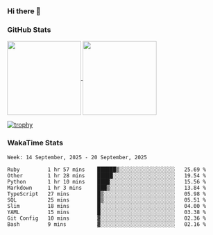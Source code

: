 ### Hi there 👋

### GitHub Stats

<a href="https://github.com/anuraghazra/github-readme-stats">
  <img align="center" height="170px" src="https://github-readme-stats.vercel.app/api/top-langs/?username=tksfjt1024&layout=compact&count_private=true&show_icons=true&show_icons=true&theme=graywhite" />
</a>
<a href="https://github.com/anuraghazra/github-readme-stats">
  <img align="center" height="170px" src="https://github-readme-stats.vercel.app/api?username=tksfjt1024&count_private=true&show_icons=true&show_icons=true&theme=graywhite" />
</a>

[![trophy](https://github-profile-trophy.vercel.app/?username=tksfjt1024)](https://github.com/ryo-ma/github-profile-trophy)

### WakaTime Stats

<!--START_SECTION:waka-->
```text
Week: 14 September, 2025 - 20 September, 2025

Ruby         1 hr 57 mins    ██████▒░░░░░░░░░░░░░░░░░░   25.69 % 
Other        1 hr 28 mins    █████░░░░░░░░░░░░░░░░░░░░   19.54 % 
Python       1 hr 10 mins    ████░░░░░░░░░░░░░░░░░░░░░   15.56 % 
Markdown     1 hr 3 mins     ███▒░░░░░░░░░░░░░░░░░░░░░   13.84 % 
TypeScript   27 mins         █▒░░░░░░░░░░░░░░░░░░░░░░░   05.98 % 
SQL          25 mins         █▒░░░░░░░░░░░░░░░░░░░░░░░   05.51 % 
Slim         18 mins         █░░░░░░░░░░░░░░░░░░░░░░░░   04.00 % 
YAML         15 mins         █░░░░░░░░░░░░░░░░░░░░░░░░   03.38 % 
Git Config   10 mins         ▓░░░░░░░░░░░░░░░░░░░░░░░░   02.36 % 
Bash         9 mins          ▓░░░░░░░░░░░░░░░░░░░░░░░░   02.16 % 
```
<!--END_SECTION:waka-->
